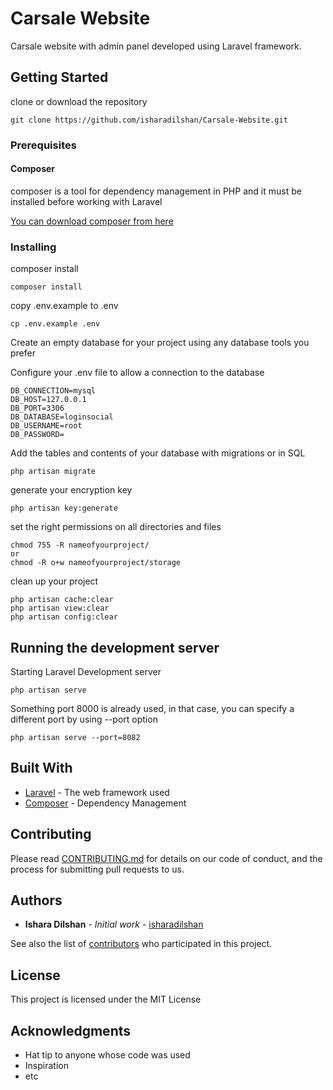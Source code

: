 # Carsale Website

Carsale website with admin panel developed using Laravel framework.

## Getting Started

clone or download the repository 

```
git clone https://github.com/isharadilshan/Carsale-Website.git
```

### Prerequisites

#### Composer

composer is a tool for dependency management in PHP and it must be installed before working with Laravel


[You can download composer from here](https://getcomposer.org/doc/00-intro.md "Getcomposer Homepage")

### Installing

composer install

```
composer install
```

copy .env.example to .env

```
cp .env.example .env
```
 
Create an empty database for your project using any database tools you prefer

Configure your .env file to allow a connection to the database

```
DB_CONNECTION=mysql
DB_HOST=127.0.0.1
DB_PORT=3306
DB_DATABASE=loginsocial
DB_USERNAME=root
DB_PASSWORD=
```
Add the tables and contents of your database with migrations or in SQL

```
php artisan migrate
```

generate your encryption key

```
php artisan key:generate
```

set the right permissions on all directories and files 

```
chmod 755 -R nameofyourproject/
or
chmod -R o+w nameofyourproject/storage
```

clean up your project

```
php artisan cache:clear
php artisan view:clear
php artisan config:clear
```

## Running the development server

Starting Laravel Development server

```
php artisan serve
```

Something port 8000 is already used, in that case, you can specify a different port by using --port option

```
php artisan serve --port=8082
```

## Built With

* [Laravel](https://laravel.com/) - The web framework used
* [Composer](https://getcomposer.org/) - Dependency Management

## Contributing

Please read [CONTRIBUTING.md](https://gist.github.com/isharadilshan/755aec4f7a590027bdd9259b3ad4adc8) for details on our code of conduct, and the process for submitting pull requests to us.

## Authors

* **Ishara Dilshan** - *Initial work* - [isharadilshan](https://github.com/isharadilshan)

See also the list of [contributors](https://github.com/isharadilshan/Carsale-Website/contributors) who participated in this project.

## License

This project is licensed under the MIT License

## Acknowledgments

* Hat tip to anyone whose code was used
* Inspiration
* etc